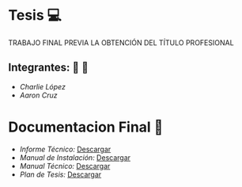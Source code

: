 # Tesis :computer:
TRABAJO FINAL PREVIA LA OBTENCIÓN DEL TÍTULO PROFESIONAL
## Integrantes: :boy: :boy:

* *Charlie López*
* *Aaron Cruz*

# Documentacion Final :closed_book:
* *Informe Técnico:* [Descargar](https://github.com/Arom96/Tesis/raw/main/Documentaci%C3%B3n/Informe_T%C3%A9cnico.pdf)
* *Manual de Instalación:* [Descargar](https://github.com/Arom96/Tesis/raw/main/Documentaci%C3%B3n/Manual_Instalaci%C3%B3n.pdf) 
* *Manual Técnico:* [Descargar](https://github.com/Arom96/Tesis/raw/main/Documentaci%C3%B3n/Manual_T%C3%A9cnico.pdf) 
* *Plan de Tesis:* [Descargar](https://github.com/Arom96/Tesis/raw/main/Documentaci%C3%B3n/Plan_Tesis.pdf) 
